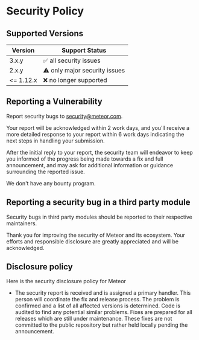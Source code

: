 # Security Policy

## Supported Versions

| Version | Support Status
| ------- | --------------
| 3.x.y   | ✅  all security issues
| 2.x.y   | ⚠️  only major security issues
| <= 1.12.x   | ❌  no longer supported

## Reporting a Vulnerability

Report security bugs to security@meteor.com.

Your report will be acknowledged within 2 work days, and you'll receive a more
detailed response to your report within 6 work days indicating the next steps in
handling your submission.

After the initial reply to your report, the security team will endeavor to keep
you informed of the progress being made towards a fix and full announcement,
and may ask for additional information or guidance surrounding the reported
issue.

We don't have any bounty program. 

## Reporting a security bug in a third party module

Security bugs in third party modules should be reported to their respective
maintainers.

Thank you for improving the security of Meteor and its ecosystem. Your efforts
and responsible disclosure are greatly appreciated and will be acknowledged.

## Disclosure policy

Here is the security disclosure policy for Meteor

* The security report is received and is assigned a primary handler. This
  person will coordinate the fix and release process. The problem is confirmed
  and a list of all affected versions is determined. Code is audited to find
  any potential similar problems. Fixes are prepared for all releases which are
  still under maintenance. These fixes are not committed to the public
  repository but rather held locally pending the announcement.
